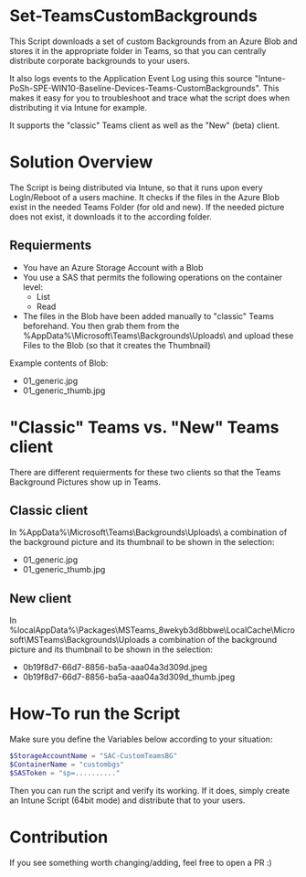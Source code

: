 # Set-TeamsCustomBackgrounds
This Script downloads a set of custom Backgrounds from an Azure Blob and stores it in the appropriate folder in Teams, so that you can centrally distribute corporate backgrounds to your users.

It also logs events to the Application Event Log using this source "Intune-PoSh-SPE-WIN10-Baseline-Devices-Teams-CustomBackgrounds". This makes it easy for you to troubleshoot and trace what the script does when distributing it via Intune for example.

It supports the "classic" Teams client as well as the "New" (beta) client.

# Solution Overview
The Script is being distributed via Intune, so that it runs upon every LogIn/Reboot of a users machine. It checks if the files in the Azure Blob exist in the needed Teams Folder (for old and new). 
If the needed picture does not exist, it downloads it to the according folder.

## Requierments
- You have an Azure Storage Account with a Blob
- You use a SAS that permits the following operations on the container level:
   - List
   - Read
- The files in the Blob have been added manually to "classic" Teams beforehand. You then grab them from the
%AppData%\Microsoft\Teams\Backgrounds\Uploads\ and upload these Files to the Blob (so that it creates the Thumbnail)

Example contents of Blob:
- 01_generic.jpg
- 01_generic_thumb.jpg


# "Classic" Teams vs. "New" Teams client
There are different requierments for these two clients so that the Teams Background Pictures show up in Teams.

## Classic client
In %AppData%\Microsoft\Teams\Backgrounds\Uploads\ a combination of the background picture and its thumbnail to be shown in the selection:
   - 01_generic.jpg
   - 01_generic_thumb.jpg

## New client
In %localAppData%\Packages\MSTeams_8wekyb3d8bbwe\LocalCache\Microsoft\MSTeams\Backgrounds\Uploads a combination of the background picture and its thumbnail to be shown in the selection:
- 0b19f8d7-66d7-8856-ba5a-aaa04a3d309d.jpeg
- 0b19f8d7-66d7-8856-ba5a-aaa04a3d309d_thumb.jpeg

# How-To run the Script
Make sure you define the Variables below according to your situation:


```powershell
$StorageAccountName = "SAC-CustomTeamsBG"
$ContainerName = "custombgs"
$SASToken = "sp=.........."
```

Then you can run the script and verify its working. If it does, simply create an Intune Script (64bit mode) and distribute that to your users.

# Contribution
If you see something worth changing/adding, feel free to open a PR :)

